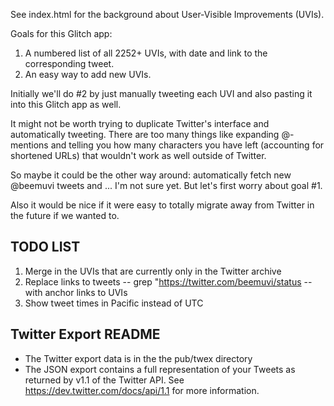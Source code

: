 See index.html for the background about User-Visible Improvements (UVIs).

Goals for this Glitch app:

1. A numbered list of all 2252+ UVIs, with date and link to the corresponding tweet.
2. An easy way to add new UVIs.

Initially we'll do #2 by just manually tweeting each UVI and also pasting it into this Glitch app as well.

It might not be worth trying to duplicate Twitter's interface and automatically tweeting. There are too many things like expanding @-mentions and telling you how many characters you have left (accounting for shortened URLs) that wouldn't work as well outside of Twitter.

So maybe it could be the other way around: automatically fetch new @beemuvi tweets and ... I'm not sure yet. But let's first worry about goal #1.

Also it would be nice if it were easy to totally migrate away from Twitter in the future if we wanted to.

## TODO LIST

1. Merge in the UVIs that are currently only in the Twitter archive
1. Replace links to tweets -- grep \"https://twitter.com/beemuvi/status -- with anchor links to UVIs
1. Show tweet times in Pacific instead of UTC

## Twitter Export README

* The Twitter export data is in the the pub/twex directory
* The JSON export contains a full representation of your Tweets as returned by v1.1 of the Twitter API. See https://dev.twitter.com/docs/api/1.1 for more information.
